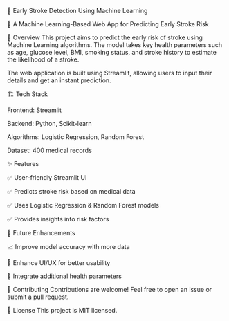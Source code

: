 🧠 Early Stroke Detection Using Machine Learning

🚀 A Machine Learning-Based Web App for Predicting Early Stroke Risk



📌 Overview
This project aims to predict the early risk of stroke using Machine Learning algorithms. The model takes key health parameters such as age, glucose level, BMI, smoking status, and stroke history to estimate the likelihood of a stroke.

The web application is built using Streamlit, allowing users to input their details and get an instant prediction.


🏗 Tech Stack

Frontend: Streamlit

Backend: Python, Scikit-learn

Algorithms: Logistic Regression, Random Forest

Dataset: 400 medical records


✨ Features

✅ User-friendly Streamlit UI

✅ Predicts stroke risk based on medical data

✅ Uses Logistic Regression & Random Forest models

✅ Provides insights into risk factors




📌 Future Enhancements

📈 Improve model accuracy with more data

🎨 Enhance UI/UX for better usability

🏥 Integrate additional health parameters



🤝 Contributing
Contributions are welcome! Feel free to open an issue or submit a pull request.



📜 License
This project is MIT licensed.
